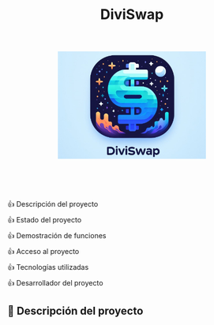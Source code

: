 <header style="display: flex; flex-direction: column; justify-content: center; align-items: center">
<h1 align="center">DiviSwap</h1>
<h1 align="center">
<img src="./images/main-logo.jpg" style="object-fit: cover; object-position: center; width: 300px;"/>
</h1>
</header>
<main>
<ul style="display:flex; flex-direction: column; gap: .5rem; list-style: none; padding: 0; margin-top: 50px">
<li>
<a href="#description" style="display: inline; align-items: center; gap: .5rem; text-decoration: none">
<span>👍</span> 
<span>Descripción del proyecto</span>
</a>
</li>
<li>
<a href="#state" style="display: inline; align-items: center; gap: .5rem; text-decoration: none">
<span>👍</span> 
<span>Estado del proyecto</span>
</a>
</li>
<li>
<a href="#state" style="display: inline; align-items: center; gap: .5rem; text-decoration: none">
<span>👍</span> 
<span>Demostración de funciones</span>
</a>
</li>
<li>
<a href="#state" style="display: inline; align-items: center; gap: .5rem; text-decoration: none">
<span>👍</span> 
<span>Acceso al proyecto</span>
</a>
</li>
<li>
<a href="#state" style="display: inline; align-items: center; gap: .5rem; text-decoration: none">
<span>👍</span> 
<span>Tecnologías utilizadas</span>
</a>
</li>
<li>
<a href="#state" style="display: inline; align-items: center; gap: .5rem; text-decoration: none">
<span>👍</span> 
<span>Desarrollador del proyecto</span>
</a>
</li>
</ul>
<section id="description">
<h2>🚀 Descripción del proyecto</h2>
</section>
</main>
<footer>
</footer>

